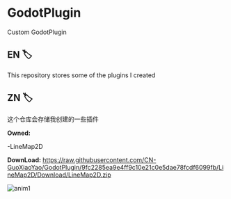 # GodotPlugin
Custom GodotPlugin

## EN :label:
This repository stores some of the plugins I created

## ZN :label:
这个仓库会存储我创建的一些插件


**Owned:**

-LineMap2D 

**DownLoad:** https://raw.githubusercontent.com/CN-GuoXiaoYao/GodotPlugin/9fc2285ea9e4ff9c10e21c0e5dae78fcdf6099fb/LineMap2D/Download/LineMap2D.zip

![anim1](https://github.com/user-attachments/assets/3305e04d-b921-4b0f-a825-94a2c7a0c38b)
